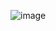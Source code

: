 ![image](https://github.com/pangxingpang/pangxingpang/assets/149455647/c6ef84fb-2311-4ba2-9b09-ca8dbad27cfb)
